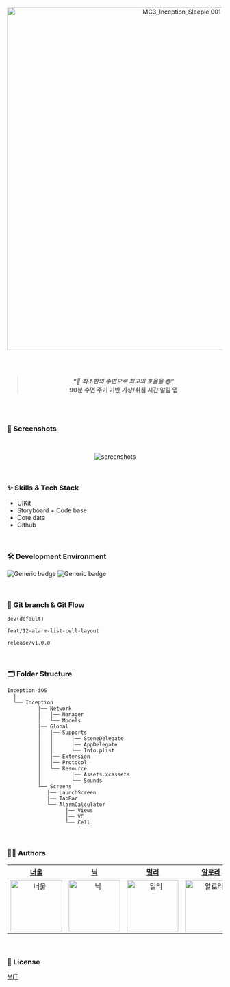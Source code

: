 
<br/>
<br/>

<div align="center"> 
  
<img width="800" alt="MC3_Inception_Sleepie 001" src="https://user-images.githubusercontent.com/51108729/182498112-197f6815-1294-49bd-add9-4d5e8752fd5b.jpeg">
  
<br/><br/>

> _**“🌙 최소한의 수면으로 최고의 효율을 🌞”**_ <br/>
> **90분 수면 주기 기반 기상/취침 시간 알림 앱**

  
</div>

<br/>
<br/>


### 📱 Screenshots
<br/>

<div align="center"> 

![screenshots](https://user-images.githubusercontent.com/51108729/182515171-9309e1a0-efed-4bb4-b476-360baeae9d6a.png)

</div>

<br/>

### :sparkles: Skills & Tech Stack
* UIKit
* Storyboard + Code base
* Core data
* Github

<br/>

### 🛠 Development Environment

![Generic badge](https://img.shields.io/badge/iOS-15.0+-lightgrey.svg) ![Generic badge](https://img.shields.io/badge/Xcode-13.3-blue.svg)

<br/>

### 🔀 Git branch & Git Flow

```
dev(default)

feat/12-alarm-list-cell-layout

release/v1.0.0
```
<br/>

### 🗂 Folder Structure

```
Inception-iOS
  |
  └── Inception
          |── Network
          │   │── Manager
          │   └── Models
          |── Global
          │   │── Supports
          │   │      │── SceneDelegate
          │   │      │── AppDelegate
          │   │      └── Info.plist
          │   │── Extension
          │   │── Protocol
          │   └── Resource
          │          │── Assets.xcassets
          │          └── Sounds
          └── Screens 
             |── LaunchScreen
             |── TabBar
             └── AlarmCalculator
                   │── Views
                   │── VC
                   └── Cell
```

<br/>

  
### 🧑‍💻 Authors

<div align="center"> 
  
| [너울](https://github.com/pppaper) | [닉](https://github.com/tea-hkim) | [밀리](https://github.com/jinccc97) | [알로라](https://github.com/compuTasha) | [에이버리](https://github.com/chaneeii) | [태니](https://github.com/taehyeonk) |
|:---:|:---:|:---:|:---:|:---:|:---:|
|<img width="120" alt="너울" src="https://avatars.githubusercontent.com/u/103012106?v=4">|<img width="120" alt="닉" src="https://avatars.githubusercontent.com/u/81206228?v=4">|<img width="120" alt="밀리" src="https://avatars.githubusercontent.com/u/61951603?v=4">|<img width="120" alt="알로라" src="https://avatars.githubusercontent.com/u/51108729?v=4">|<img width="120" alt="에이버리" src="https://avatars.githubusercontent.com/u/63157395?v=4">|<img width="120" alt="태니" src="https://avatars.githubusercontent.com/u/29690062?v=4">|

  
</div>

<br/>

### :lock_with_ink_pen: License

[MIT](https://choosealicense.com/licenses/mit/)
